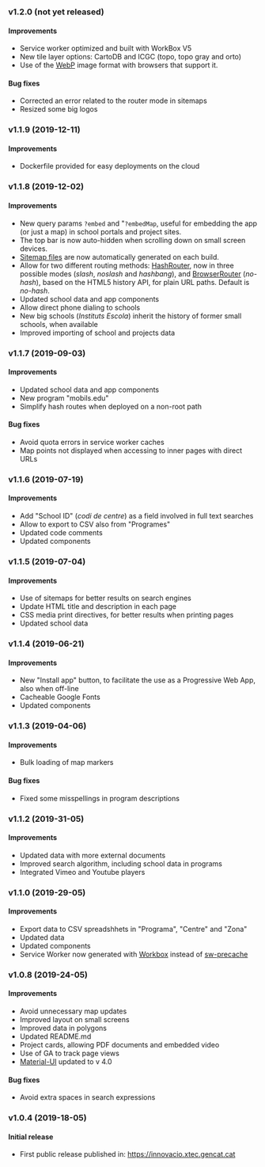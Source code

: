 ### v1.2.0 (not yet released)
#### Improvements
- Service worker optimized and built with WorkBox V5
- New tile layer options: CartoDB and ICGC (topo, topo gray and orto)
- Use of the [WebP](https://developers.google.com/speed/webp) image format with browsers that support it.

#### Bug fixes
- Corrected an error related to the router mode in sitemaps
- Resized some big logos

### v1.1.9 (2019-12-11)
#### Improvements
- Dockerfile provided for easy deployments on the cloud

### v1.1.8 (2019-12-02)
#### Improvements
- New query params `?embed` and "`?embedMap`, useful for embedding the app (or just a map) in school portals and project sites.
- The top bar is now auto-hidden when scrolling down on small screen devices.
- [Sitemap files](https://en.wikipedia.org/wiki/Sitemaps) are now automatically generated on each build.
- Allow for two different routing methods: [HashRouter](https://reacttraining.com/react-router/web/api/HashRouter), now in three possible modes (_slash_, _noslash_ and _hashbang_), and [BrowserRouter](https://reacttraining.com/react-router/web/api/BrowserRouter) (_no-hash_), based on the HTML5 history API, for plain URL paths. Default is _no-hash_.
- Updated school data and app components
- Allow direct phone dialing to schools
- New big schools (_Instituts Escola_) inherit the history of former small schools, when available
- Improved importing of school and projects data

### v1.1.7 (2019-09-03)
#### Improvements
- Updated school data and app components
- New program "mobils.edu"
- Simplify hash routes when deployed on a non-root path

#### Bug fixes
- Avoid quota errors in service worker caches
- Map points not displayed when accessing to inner pages with direct URLs

### v1.1.6 (2019-07-19)
#### Improvements
- Add "School ID" (_codi de centre_) as a field involved in full text searches
- Allow to export to CSV also from "Programes"
- Updated code comments
- Updated components

### v1.1.5 (2019-07-04)
#### Improvements
- Use of sitemaps for better results on search engines
- Update HTML title and description in each page
- CSS media print directives, for better results when printing pages
- Updated school data

### v1.1.4 (2019-06-21)
#### Improvements
- New "Install app" button, to facilitate the use as a Progressive Web App, also when off-line
- Cacheable Google Fonts
- Updated components

### v1.1.3 (2019-04-06)
#### Improvements
- Bulk loading of map markers

#### Bug fixes
- Fixed some misspellings in program descriptions

### v1.1.2 (2019-31-05)
#### Improvements
- Updated data with more external documents
- Improved search algorithm, including school data in programs
- Integrated Vimeo and Youtube players

### v1.1.0 (2019-29-05)
#### Improvements
- Export data to CSV spreadshhets in "Programa", "Centre" and "Zona"
- Updated data
- Updated components
- Service Worker now generated with [Workbox](https://developers.google.com/web/tools/workbox/) instead of [sw-precache](https://github.com/GoogleChromeLabs/sw-precache)

### v1.0.8 (2019-24-05)
#### Improvements
- Avoid unnecessary map updates
- Improved layout on small screens
- Improved data in polygons
- Updated README.md
- Project cards, allowing PDF documents and embedded video
- Use of GA to track page views
- [Material-UI](https://material-ui.com/) updated to v 4.0

#### Bug fixes
- Avoid extra spaces in search expressions

### v1.0.4 (2019-18-05)
#### Initial release
- First public release published in: https://innovacio.xtec.gencat.cat
